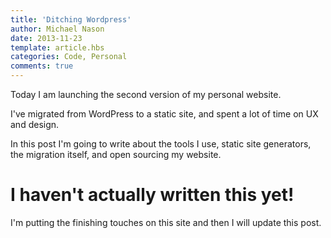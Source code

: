 ```yaml
---
title: 'Ditching Wordpress'
author: Michael Nason
date: 2013-11-23
template: article.hbs
categories: Code, Personal
comments: true
---
```


Today I am launching the second version of my personal website.

I've migrated from WordPress to a static site, and spent a lot of time on UX and design.

In this post I'm going to write about the tools I use, static site generators, the migration itself, and open sourcing my website.<span class="more" />

# I haven't actually written this yet!

I'm putting the finishing touches on this site and then I will update this post.
